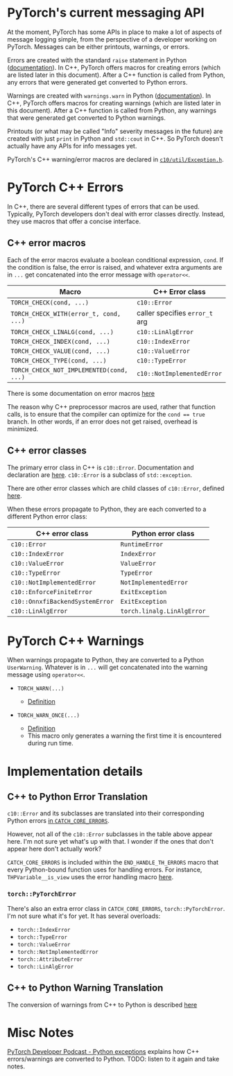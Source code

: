 # PyTorch's current messaging API

At the moment, PyTorch has some APIs in place to make a lot of aspects of
message logging simple, from the perspective of a developer working on PyTorch.
Messages can be either printouts, warnings, or errors.

Errors are created with the standard `raise` statement in Python
([documentation](https://docs.python.org/3/tutorial/errors.html#raising-exceptions)).
In C++, PyTorch offers macros for creating errors (which are listed later in
this document). After a C++ function is called from Python, any errors that
were generated get converted to Python errors.

Warnings are created with `warnings.warn` in Python
([documentation](https://docs.python.org/3/library/warnings.html)). In C++,
PyTorch offers macros for creating warnings (which are listed later in this
document). After a C++ function is called from Python, any warnings that were
generated get converted to Python warnings.

Printouts (or what may be called "Info" severity messages in the future) are
created with just `print` in Python and `std::cout` in C++. So PyTorch doesn't
actually have any APIs for info messages yet.

PyTorch's C++ warning/error macros are declared in
[`c10/util/Exception.h`](https://github.com/pytorch/pytorch/blob/72e4aab74b927c1ba5c3963cb17b4c0dce6e56bf/c10/util/Exception.h).

# PyTorch C++ Errors

In C++, there are several different types of errors that can be used.
Typically, PyTorch developers don't deal with error classes directly. Instead,
they use macros that offer a concise interface.

## C++ error macros

Each of the error macros evaluate a boolean conditional expression, `cond`. If
the condition is false, the error is raised, and whatever extra arguments are
in `...` get concatenated into the error message with `operator<<`.

| Macro                                    | C++ Error class                |
| ---------------------------------------- | ------------------------------ |
| `TORCH_CHECK(cond, ...)`                 | `c10::Error`                   |
| `TORCH_CHECK_WITH(error_t, cond, ...)`   | caller specifies `error_t` arg |
| `TORCH_CHECK_LINALG(cond, ...)`          | `c10::LinAlgError`             |
| `TORCH_CHECK_INDEX(cond, ...)`           | `c10::IndexError`              |
| `TORCH_CHECK_VALUE(cond, ...)`           | `c10::ValueError`              |
| `TORCH_CHECK_TYPE(cond, ...)`            | `c10::TypeError`               |
| `TORCH_CHECK_NOT_IMPLEMENTED(cond, ...)` | `c10::NotImplementedError`     |

There is some documentation on error macros [here](https://github.com/pytorch/pytorch/blob/72e4aab74b927c1ba5c3963cb17b4c0dce6e56bf/c10/util/Exception.h#L344-L362)

The reason why C++ preprocessor macros are used, rather that function calls, is
to ensure that the compiler can optimize for the `cond == true` branch. In
other words, if an error does not get raised, overhead is minimized.

## C++ error classes

The primary error class in C++ is `c10::Error`. Documentation and declaration
are
[here](https://github.com/pytorch/pytorch/blob/72e4aab74b927c1ba5c3963cb17b4c0dce6e56bf/c10/util/Exception.h#L21-L28).
`c10::Error` is a subclass of `std::exception`.

There are other error classes which are child classes of `c10::Error`, defined
[here](https://github.com/pytorch/pytorch/blob/72e4aab74b927c1ba5c3963cb17b4c0dce6e56bf/c10/util/Exception.h#L195-L236).

When these errors propagate to Python, they are each converted to a different
Python error class:

| C++ error class                 | Python error class         |
| ------------------------------- | -------------------------- |
| `c10::Error`                    | `RuntimeError`             |
| `c10::IndexError`               | `IndexError`               |
| `c10::ValueError`               | `ValueError`               |
| `c10::TypeError`                | `TypeError`                |
| `c10::NotImplementedError`      | `NotImplementedError`      |
| `c10::EnforceFiniteError`       | `ExitException`            |
| `c10::OnnxfiBackendSystemError` | `ExitException`            |
| `c10::LinAlgError`              | `torch.linalg.LinAlgError` |


# PyTorch C++ Warnings

When warnings propagate to Python, they are converted to a Python
`UserWarning`. Whatever is in `...` will get concatenated into the warning
message using `operator<<`.

* `TORCH_WARN(...)`
  - [Definition](https://github.com/pytorch/pytorch/blob/72e4aab74b927c1ba5c3963cb17b4c0dce6e56bf/c10/util/Exception.h#L515-L530)

* `TORCH_WARN_ONCE(...)`
  - [Definition](https://github.com/pytorch/pytorch/blob/72e4aab74b927c1ba5c3963cb17b4c0dce6e56bf/c10/util/Exception.h#L557-L562)
  - This macro only generates a warning the first time it is encountered during
    run time.


# Implementation details

## C++ to Python Error Translation

`c10::Error` and its subclasses are translated into their corresponding Python
errors [in `CATCH_CORE_ERRORS`](https://github.com/pytorch/pytorch/blob/72e4aab74b927c1ba5c3963cb17b4c0dce6e56bf/torch/csrc/Exceptions.h#L54-L100).

However, not all of the `c10::Error` subclasses in the table above appear here.
I'm not sure yet what's up with that. I wonder if the ones that don't appear
here don't actually work?

`CATCH_CORE_ERRORS` is included within the `END_HANDLE_TH_ERRORS` macro that
every Python-bound function uses for handling errors. For instance,
`THPVariable__is_view` uses the error handling macro
[here](https://github.com/pytorch/pytorch/blob/72e4aab74b927c1ba5c3963cb17b4c0dce6e56bf/tools/autograd/templates/python_variable_methods.cpp#L76).


### `torch::PyTorchError`

There's also an extra error class in `CATCH_CORE_ERRORS`,
`torch::PyTorchError`. I'm not sure what it's for yet. It has several
overloads:

* `torch::IndexError`
* `torch::TypeError`
* `torch::ValueError`
* `torch::NotImplementedError`
* `torch::AttributeError`
* `torch::LinAlgError`


## C++ to Python Warning Translation

The conversion of warnings from C++ to Python is described [here](https://github.com/pytorch/pytorch/blob/72e4aab74b927c1ba5c3963cb17b4c0dce6e56bf/torch/csrc/Exceptions.h#L25-L48)


# Misc Notes

[PyTorch Developer Podcast - Python exceptions](https://pytorch-dev-podcast.simplecast.com/episodes/python-exceptions)
explains how C++ errors/warnings are converted to Python. TODO: listen to it
again and take notes.

